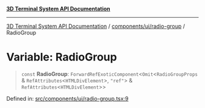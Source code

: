 [**3D Terminal System API Documentation**](../../../../README.md)

***

[3D Terminal System API Documentation](../../../../README.md) / [components/ui/radio-group](../README.md) / RadioGroup

# Variable: RadioGroup

> `const` **RadioGroup**: `ForwardRefExoticComponent`\<`Omit`\<`RadioGroupProps` & `RefAttributes`\<`HTMLDivElement`\>, `"ref"`\> & `RefAttributes`\<`HTMLDivElement`\>\>

Defined in: [src/components/ui/radio-group.tsx:9](https://github.com/Dicommunitas/ThreeJS_Terminal_3D/blob/4466777f13a6776beed134cf281b05ece637d113/src/components/ui/radio-group.tsx#L9)
